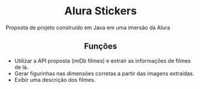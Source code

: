 <h1 align="center"> Alura Stickers </h1>

 Proposta de projeto construído em Java em uma imersão da Alura

 <h2 align="center"> Funções </h2>

 - Utilizar a API proposta (imDb filmes) e extrair as informações de filmes de lá.
 - Gerar figurinhas nas dimensões corretas a partir das imagens extraídas.
 - Exibir uma descrição dos filmes.

